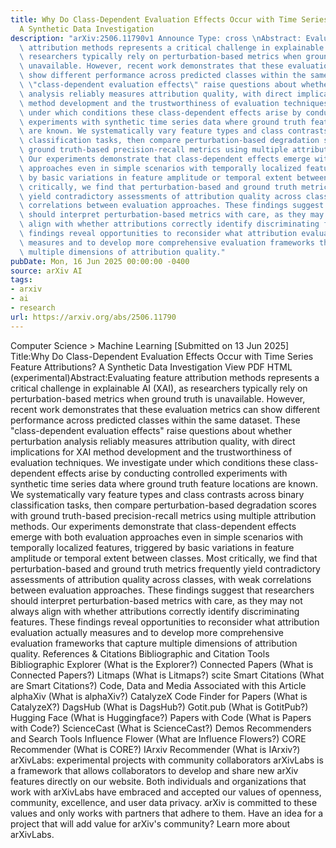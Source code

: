 ```yaml
---
title: Why Do Class-Dependent Evaluation Effects Occur with Time Series Feature Attributions?
  A Synthetic Data Investigation
description: "arXiv:2506.11790v1 Announce Type: cross \nAbstract: Evaluating feature\
  \ attribution methods represents a critical challenge in explainable AI (XAI), as\
  \ researchers typically rely on perturbation-based metrics when ground truth is\
  \ unavailable. However, recent work demonstrates that these evaluation metrics can\
  \ show different performance across predicted classes within the same dataset. These\
  \ \"class-dependent evaluation effects\" raise questions about whether perturbation\
  \ analysis reliably measures attribution quality, with direct implications for XAI\
  \ method development and the trustworthiness of evaluation techniques. We investigate\
  \ under which conditions these class-dependent effects arise by conducting controlled\
  \ experiments with synthetic time series data where ground truth feature locations\
  \ are known. We systematically vary feature types and class contrasts across binary\
  \ classification tasks, then compare perturbation-based degradation scores with\
  \ ground truth-based precision-recall metrics using multiple attribution methods.\
  \ Our experiments demonstrate that class-dependent effects emerge with both evaluation\
  \ approaches even in simple scenarios with temporally localized features, triggered\
  \ by basic variations in feature amplitude or temporal extent between classes. Most\
  \ critically, we find that perturbation-based and ground truth metrics frequently\
  \ yield contradictory assessments of attribution quality across classes, with weak\
  \ correlations between evaluation approaches. These findings suggest that researchers\
  \ should interpret perturbation-based metrics with care, as they may not always\
  \ align with whether attributions correctly identify discriminating features. These\
  \ findings reveal opportunities to reconsider what attribution evaluation actually\
  \ measures and to develop more comprehensive evaluation frameworks that capture\
  \ multiple dimensions of attribution quality."
pubDate: Mon, 16 Jun 2025 00:00:00 -0400
source: arXiv AI
tags:
- arxiv
- ai
- research
url: https://arxiv.org/abs/2506.11790
---
```


Computer Science > Machine Learning
[Submitted on 13 Jun 2025]
Title:Why Do Class-Dependent Evaluation Effects Occur with Time Series Feature Attributions? A Synthetic Data Investigation
View PDF HTML (experimental)Abstract:Evaluating feature attribution methods represents a critical challenge in explainable AI (XAI), as researchers typically rely on perturbation-based metrics when ground truth is unavailable. However, recent work demonstrates that these evaluation metrics can show different performance across predicted classes within the same dataset. These "class-dependent evaluation effects" raise questions about whether perturbation analysis reliably measures attribution quality, with direct implications for XAI method development and the trustworthiness of evaluation techniques. We investigate under which conditions these class-dependent effects arise by conducting controlled experiments with synthetic time series data where ground truth feature locations are known. We systematically vary feature types and class contrasts across binary classification tasks, then compare perturbation-based degradation scores with ground truth-based precision-recall metrics using multiple attribution methods. Our experiments demonstrate that class-dependent effects emerge with both evaluation approaches even in simple scenarios with temporally localized features, triggered by basic variations in feature amplitude or temporal extent between classes. Most critically, we find that perturbation-based and ground truth metrics frequently yield contradictory assessments of attribution quality across classes, with weak correlations between evaluation approaches. These findings suggest that researchers should interpret perturbation-based metrics with care, as they may not always align with whether attributions correctly identify discriminating features. These findings reveal opportunities to reconsider what attribution evaluation actually measures and to develop more comprehensive evaluation frameworks that capture multiple dimensions of attribution quality.
References & Citations
Bibliographic and Citation Tools
Bibliographic Explorer (What is the Explorer?)
Connected Papers (What is Connected Papers?)
Litmaps (What is Litmaps?)
scite Smart Citations (What are Smart Citations?)
Code, Data and Media Associated with this Article
alphaXiv (What is alphaXiv?)
CatalyzeX Code Finder for Papers (What is CatalyzeX?)
DagsHub (What is DagsHub?)
Gotit.pub (What is GotitPub?)
Hugging Face (What is Huggingface?)
Papers with Code (What is Papers with Code?)
ScienceCast (What is ScienceCast?)
Demos
Recommenders and Search Tools
Influence Flower (What are Influence Flowers?)
CORE Recommender (What is CORE?)
IArxiv Recommender
(What is IArxiv?)
arXivLabs: experimental projects with community collaborators
arXivLabs is a framework that allows collaborators to develop and share new arXiv features directly on our website.
Both individuals and organizations that work with arXivLabs have embraced and accepted our values of openness, community, excellence, and user data privacy. arXiv is committed to these values and only works with partners that adhere to them.
Have an idea for a project that will add value for arXiv's community? Learn more about arXivLabs.